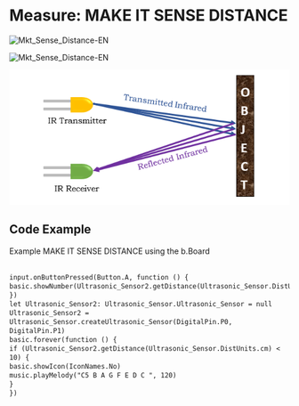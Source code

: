 # Measure:  MAKE IT SENSE DISTANCE

![Mkt_Sense_Distance-EN](https://github.com/Brilliant-Labs/bboard-tutorials-cards/blob/master/8_Measure/Measure2/Mkt_Sense_Distance-EN.png?raw=true "Mkt_Sense_Distance-EN")

![Mkt_Sense_Distance-EN](https://github.com/Brilliant-Labs/bboard-tutorials-v3/blob/master/bboard-tutorials-cards/8_Measure/Measure2/Mkt_Sense_Distance-EN.png?raw=true "Mkt_Sense_Distance-EN")

![Magic](https://github.com/Brilliant-Labs/bboard-tutorials-v3/blob/master/ir-distance/IRpic.png?raw=true "A magician's assistant")

## Code Example

Example MAKE IT SENSE DISTANCE using the b.Board

```blocks

input.onButtonPressed(Button.A, function () {
basic.showNumber(Ultrasonic_Sensor2.getDistance(Ultrasonic_Sensor.DistUnits.cm))
})
let Ultrasonic_Sensor2: Ultrasonic_Sensor.Ultrasonic_Sensor = null
Ultrasonic_Sensor2 = Ultrasonic_Sensor.createUltrasonic_Sensor(DigitalPin.P0, DigitalPin.P1)
basic.forever(function () {
if (Ultrasonic_Sensor2.getDistance(Ultrasonic_Sensor.DistUnits.cm) < 10) {
basic.showIcon(IconNames.No)
music.playMelody("C5 B A G F E D C ", 120)
}
})

```